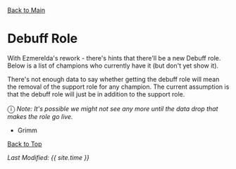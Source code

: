 [Back to Main](index.md)

# Debuff Role

With Ezmerelda's rework - there's hints that there'll be a new Debuff role. Below is a list of champions who currently have it (but don't yet show it).

There's not enough data to say whether getting the debuff role will mean the removal of the support role for any champion. The current assumption is that the debuff role will just be in addition to the support role.

<span style="font-size:1.2em;">ⓘ</span> *Note: It's possible we might not see any more until the data drop that makes the role go live.*

* Grimm

[Back to Top](#top)

*Last Modified: {{ site.time }}*